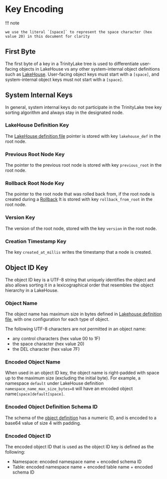 # Key Encoding

!!! note

    we use the literal `[space]` to represent the space character (hex value 20) in this document for clarity

## First Byte

The first byte of a key in a TrinityLake tree is used to differentiate user-facing objects in LakeHouse vs
any other system-internal object definitions such as [LakeHouse](#lakehouse-key).
User-facing object keys must start with a `[space]`,
and system-internal object keys must not start with a `[space]`.

## System Internal Keys

In general, system internal keys do not participate in the TrinityLake tree key sorting algorithm and always stay in 
the designated node.

### LakeHouse Definition Key

The [LakeHouse definition file](./lakehouse.md) pointer is stored with key `lakehouse_def` in the root node.

### Previous Root Node Key

The pointer to the previous root node is stored with key `previous_root` in the root node.

### Rollback Root Node Key

The pointer to the root node that was rolled back from, if the root node is created during a [Rollback](./transaction.md#rollback-committed-version)
It is stored with key `rollback_from_root` in the root node.

### Version Key

The version of the root node, stored with the key `version` in the root node.

### Creation Timestamp Key

The key `created_at_millis` writes the timestamp that a node is created.

## Object ID Key

The object ID key is a UTF-8 string that uniquely identifies the object and also allows sorting it in a 
lexicographical order that resembles the object hierarchy in a LakeHouse.

### Object Name

The object name has maximum size in bytes defined in [Lakehouse definition file](./lakehouse.md), 
with one configuration for each type of object.

The following UTF-8 characters are not permitted in an object name:
- any control characters (hex value 00 to 1F)
- the space character (hex value 20)
- the DEL character (hex value 7F)

### Encoded Object Name

When used in an object ID key, the object name is right-padded with space up to the maximum size 
(excluding the initial byte). For example, a namespace `default` under LakeHouse definition 
`namespace_name_max_size_bytes=8` will have an encoded object name`[space]default[space]`.

### Encoded Object Definition Schema ID

The schema of the [object definition](./object-definition-file.md) has a numeric ID, 
and is encoded to a base64 value of size 4 with padding.

### Encoded Object ID

The encoded object ID that is used as the object ID key is defined as the following:

- Namespace: encoded namespace name + encoded schema ID
- Table: encoded namespace name + encoded table name + encoded schema ID
